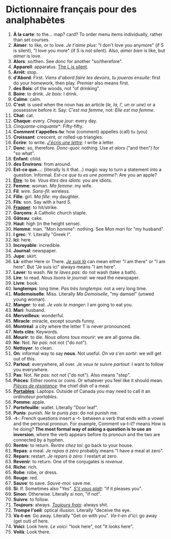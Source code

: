 # Dictionnaire français pour des analphabètes

1. **À la carte**: to the... map? card? To order menu items individually, rather than set courses.
1. **Aimer**: to like, or to love. *Je t'aime plus*: "I don't love you anymore" (if S is silent), "I love you more" (if S is not silent). Also, *aimer bien* is like, but *aimer* is love.
1. **Alors**: so/then. See *donc* for another "so/therefore".
1. **Appareil**: apparatus. [The L is silent](https://www.lawlessfrench.com/pronunciation/silent-letters/).
1. **Arrêt**: stop.
1. **d'Abord**: First. *Viens d'abord faire tes devoirs, tu joueras ensuite*: first do your homework, then play. *Premier* also means first.
1. **des Bois**: of the woods, not "of drinking".
1. **Boire**: to drink. *Je bois*: I drink.
1. **Calme**: calm.
1. **C'est**: is used when the noun has an article (*le, la, l', un* or *une*) or a possessive before it. Say: *C'est ma femme*, not: *Elle est ma femme*.
1. **Chat**: cat.
1. **Chaque**: every. *Chaque jour*: every day.
1. *Cinquante-cinquante**: Fifty-fifty.
1. **Comment t'appelles-tu**: how (comment) appelles (call) tu (you)
1. **Croissant**: crescent, or rolled-up triangles.
1. **Écrire**: to write. [*J'écris une lettre*](https://mymemory.translated.net/en/French/English/j%27%C3%A9cris-une-lettre): I write a letter.
1. **Donc**: so, therefore. *Donc-quoi*: nothing. Use *et alors* ("and then") for "so what".
1. **Enfant**: child.
1. **des Environs**: from around.
1. **Est-ce que...**: (literally Is it that...) magic way to turn a statement into a question. Informal. *Est-ce que tu es une pomme?*: Are you an apple?
1. [**Être**](https://en.wiktionary.org/wiki/%C3%AAtre): to be. *Vous êtes des idiots*: you are idiots.
1. **Femme**: woman. *Ma femme*: my wife.
1. **Fil**: wire. *Sans-fil*: wireless.
1. **Fille**: girl. *Ma fille*: my daughter.
1. **Fils**: son. Say with a hard S.
1. [**Frapper**](http://www.linternaute.fr/dictionnaire/fr/definition/frapper/): to hit/strike.
1. **Garçons**: A Catholic church staple.
1. **Gâteau**: cake.
1. **Haut**: high (in the height sense).
1. **Homme**: man. "Mon homme": nothing. See *Mon mari* for "my husband".
1. **I grec**: Y. Literally "Greek I".
1. **Ici**: here.
1. **Incroyable**: incredible.
1. **Journal**: newspaper.
1. **Jupe**: skirt.
1. **Là**: either Here or There. [*Je suis là*](https://www.duolingo.com/comment/578722/Je-suis-l%C3%A0) can mean either "I am there" or "I am here". But "Je suis ici" always means "I am here".
1. **Laver**: to wash. *Ne te laves pas*: do not wash (take a bath).
1. **Lire**: to read. *Nous lisons le journal*: we read the newspaper.
1. **Livre**: book.
1. **longtemps**: long time. *Pas très longtemps*: not a very long time.
1. **Mademoiselle**: Miss. Literally *Ma Demoiselle*, "my damsel" (unwed young woman).
1. **Manger**: to eat. *Je vais te manger*: I am going to eat you.
1. **Mari**: husband.
1. **Merveilleux**: wonderful.
1. **Miracle**: miracle, except sounds funny.
1. **Montréal**: a city where the letter T is never pronounced.
1. **Nots clés**: Keywords.
1. **Mourir**: to die. *Nous allons tous mourir*: we are all gonna die.
1. **Ne**: Not. *Ne pas*: not not ("do not").
1. **Nettoyer**: to clean.
1. **On**: informal way to say **nous**. Not useful. *On va s'en sortir*: we will get out of this.
1. **Partout**: everywhere, all over. *Je veux te suivre partout*: I want to follow you everywhere.
1. **Pas**: Not. *Ne pas*: not not ("do not"). Also means "step".
1. **Pièces**: Either rooms or coins. Or whatever you feel like it should mean. [*Pièces de résistance*](https://www.merriam-webster.com/dictionary/pi%C3%A8ce%20de%20r%C3%A9sistance): the chief dish of a meal.
1. [**Portables**](https://fr.wikipedia.org/wiki/Ordinateur_portable): Laptops. Outside of Canada you may need to call it an *ordinateur portables*.
1. **Pomme**: apple.
1. **Portefeuille**: wallet. Literally "Door leaf".
1. **Punis**: punish. *Ne te punis pas*: do not punish me.
1. **-t-**: French questions insert a -t- between a verb that ends with a vowel and the personal pronoun. For example, Comment va-t-il? means How is he doing? **The most formal way of asking a question is to use an inversion**, where the verb appears before its pronoun and the two are connected by a hyphen.
1. **Rentre**: to return. *Rentre chez toi*: go back to your house.
1. **Repas**: a meal. *Je repas à zéro* probably means "I have a meal at zero".
1. **Repars**: restart. *Je repars à zéro*: I restart at zero.
1. **Revenir**: to return. One of the conjugates is *revenue*.
1. **Riche**: rich.
1. **Robe**: robe, or dress.
1. **Rouge**: red.
1. **Sauve**: to save. *Sauve-moi*: save me.
1. **Si**: If. Sometimes also "Yes". [*S'il vous plaît*](https://en.wiktionary.org/wiki/s%27il_vous_pla%C3%AEt): "if it pleases you".
1. **Sinon**: Otherwise. Literally *si non*, "if not".
1. **Suivre**: to follow.
1. **Toujours**: always. [*Toujours frais*](http://timhortons.com/ca/fr/index.php): always shit.
1. **Trompe l'oeil**: optical illusion. Literally "deceive the eye.
1. **Va-t-en**: Go away. Literally "Get on with you". *Va-t-en d'ici*: go away (get out) of here.
1. **Voici**: Look here. *Le voici*: "look here", not "it looks here".
1. **Voilà**: Look there.